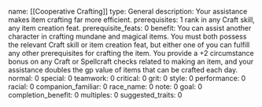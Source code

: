 name: [[Cooperative Crafting]]
type: General
description: Your assistance makes item crafting far more efficient.
prerequisites: 1 rank in any Craft skill, any item creation feat.
prerequisite_feats: 0
benefit: You can assist another character in crafting mundane and magical items. You must both possess the relevant Craft skill or item creation feat, but either one of you can fulfill any other prerequisites for crafting the item. You provide a +2 circumstance bonus on any Craft or Spellcraft checks related to making an item, and your assistance doubles the gp value of items that can be crafted each day.
normal: 0
special: 0
teamwork: 0
critical: 0
grit: 0
style: 0
performance: 0
racial: 0
companion_familiar: 0
race_name: 0
note: 0
goal: 0
completion_benefit: 0
multiples: 0
suggested_traits: 0
